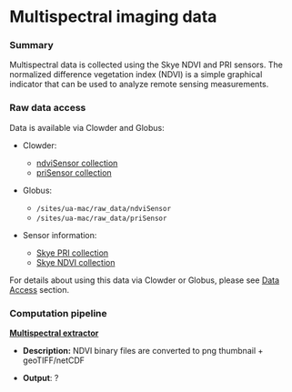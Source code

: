 # Multispectral imaging data

### Summary

Multispectral data is collected using the Skye NDVI and PRI sensors. The normalized difference vegetation index \(NDVI\) is a simple graphical indicator that can be used to analyze remote sensing measurements.

### Raw data access

Data is available via Clowder and Globus:

* Clowder:
  * [ndviSensor collection](https://terraref.ncsa.illinois.edu/clowder/collection/5728bb50e4b03269d7078786)
  * [priSensor collection](https://terraref.ncsa.illinois.edu/clowder/collection/5728bb6ae4b03269d7078844)

* Globus:
  * `/sites/ua-mac/raw_data/ndviSensor`
  * `/sites/ua-mac/raw_data/priSensor`

* Sensor information:
  * [Skye PRI collection](https://terraref.ncsa.illinois.edu/clowder/datasets/581789524f0ce77b6655ccf9) 
  * [Skye NDVI collection](https://terraref.ncsa.illinois.edu/clowder/datasets/581787524f0ce77b6655b2c7)


For details about using this data via Clowder or Globus, please see [Data Access](/how-to-access-data.md) section.

### Computation pipeline

[**Multispectral extractor**](https://github.com/terraref/extractors-multispectral)

* **Description:** NDVI binary files are converted to png thumbnail + geoTIFF\/netCDF

* **Output**: ?

